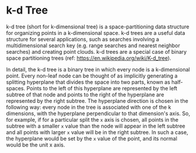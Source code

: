 # k-d Tree

k-d tree (short for k-dimensional tree) is a space-partitioning data structure for organizing points in a k-dimensional space. k-d trees are a useful data structure for several applications, such as searches involving a multidimensional search key (e.g. range searches and nearest neighbor searches) and creating point clouds. k-d trees are a special case of binary space partitioning trees (ref: https://en.wikipedia.org/wiki/K-d_tree).

In detail, the k-d tree is a binary tree in which every node is a k-dimensional point. Every non-leaf node can be thought of as implicitly generating a splitting hyperplane that divides the space into two parts, known as half-spaces. Points to the left of this hyperplane are represented by the left subtree of that node and points to the right of the hyperplane are represented by the right subtree. The hyperplane direction is chosen in the following way: every node in the tree is associated with one of the k dimensions, with the hyperplane perpendicular to that dimension's axis. So, for example, if for a particular split the `x` axis is chosen, all points in the subtree with a smaller `x` value than the node will appear in the left subtree and all points with larger `x` value will be in the right subtree. In such a case, the hyperplane would be set by the `x` value of the point, and its normal would be the unit x axis.